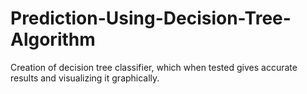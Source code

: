 # Prediction-Using-Decision-Tree-Algorithm
Creation of decision tree classifier, which when tested gives accurate results and visualizing it graphically.
